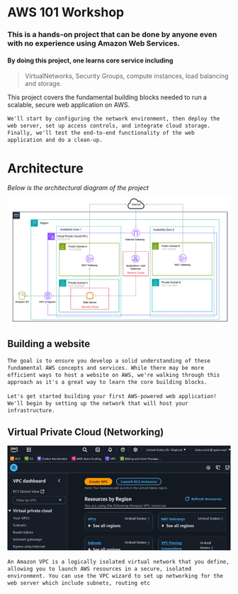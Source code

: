 # AWS 101 Workshop

### This is a hands-on project that can be done by anyone even with no experience using Amazon Web Services.

#### By doing this project, one learns core service including
> VirtualNetworks, Security Groups, compute instances, load balancing and storage.

This project covers the fundamental building blocks needed to run a scalable, secure web application on AWS.

```
We'll start by configuring the network environment, then deploy the web server, set up access controls, and integrate cloud storage. Finally, we'll test the end-to-end functionality of the web application and do a clean-up.
```


# Architecture

*Below is the architectural diagram of the project*

![alt text](project_architecture_diagram.png)


## Building a website

```
The goal is to ensure you develop a solid understanding of these fundamental AWS concepts and services. While there may be more efficient ways to host a website on AWS, we're walking through this approach as it's a great way to learn the core building blocks.

Let's get started building your first AWS-powered web application! We'll begin by setting up the network that will host your infrastructure.
```

## Virtual Private Cloud (Networking)

![alt text](vpc_home_page.png)

```
An Amazon VPC is a logically isolated virtual network that you define, allowing you to launch AWS resources in a secure, isolated environment. You can use the VPC wizard to set up networking for the web server which include subnets, routing etc
```
